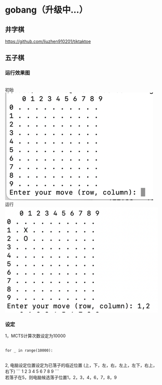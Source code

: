 # gobang（升级中...）
## 井字棋
https://github.com/liuzhen910201/tiktaktoe
## 五子棋
### 运行效果图
<br>初始<br>
![](https://github.com/liuzhen910201/gobang/blob/main/gobang1.png)
<br>
运行
<br>
![](https://github.com/liuzhen910201/gobang/blob/main/gobang2.png)

### 设定
1，MCTS计算次数设定为10000
<br>
```

for _ in range(10000):

```
 <br>
2, 电脑设定位置设定为已落子的临近位置 (上，下，左，右，左上，左下，右上，右下)
```
1 2 3
4 5 6
7 8 9
```
 <br>
若落子在5，则电脑候选落子位置1，2，3，4，6，7，8，9
